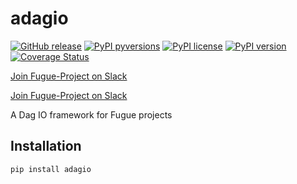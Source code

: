 # adagio

[![GitHub release](https://img.shields.io/github/release/fugue-project/adagio.svg)](https://GitHub.com/fugue-project/adagio)
[![PyPI pyversions](https://img.shields.io/pypi/pyversions/adagio.svg)](https://pypi.python.org/pypi/adagio/)
[![PyPI license](https://img.shields.io/pypi/l/adagio.svg)](https://pypi.python.org/pypi/adagio/)
[![PyPI version](https://badge.fury.io/py/adagio.svg)](https://pypi.python.org/pypi/adagio/)
[![Coverage Status](https://coveralls.io/repos/github/fugue-project/adagio/badge.svg)](https://coveralls.io/github/fugue-project/adagio)

[Join Fugue-Project on Slack](https://join.slack.com/t/fugue-project/shared_invite/zt-ffo2ik1d-maSsCykv_p7kXpnmIjKAug)

[Join Fugue-Project on Slack](https://join.slack.com/t/fugue-project/shared_invite/zt-ffo2ik1d-maSsCykv_p7kXpnmIjKAug)

A Dag IO framework for Fugue projects

## Installation
```
pip install adagio
```

